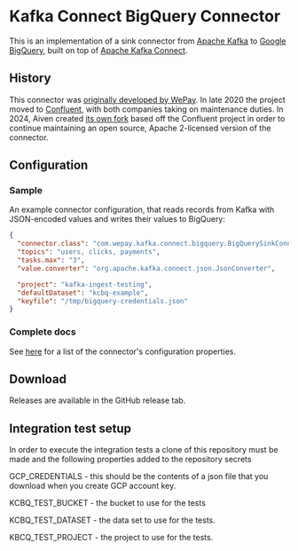 # Kafka Connect BigQuery Connector

This is an implementation of a sink connector from [Apache Kafka] to [Google BigQuery], built on top 
of [Apache Kafka Connect].

## History

This connector was [originally developed by WePay](https://github.com/wepay/kafka-connect-bigquery).
In late 2020 the project moved to [Confluent](https://github.com/confluentinc/kafka-connect-bigquery),
with both companies taking on maintenance duties.
In 2024, Aiven created [its own fork](https://github.com/Aiven-Open/bigquery-connector-for-apache-kafka/)
based off the Confluent project in order to continue maintaining an open source, Apache 2-licensed
version of the connector.

## Configuration

### Sample

An example connector configuration, that reads records from Kafka with
JSON-encoded values and writes their values to BigQuery:

```json
{
  "connector.class": "com.wepay.kafka.connect.bigquery.BigQuerySinkConnector",
  "topics": "users, clicks, payments",
  "tasks.max": "3",
  "value.converter": "org.apache.kafka.connect.json.JsonConverter",

  "project": "kafka-ingest-testing",
  "defaultDataset": "kcbq-example",
  "keyfile": "/tmp/bigquery-credentials.json"
}
```

### Complete docs
See [here](docs/sink-connector-config-options.rst) for a list of the connector's
configuration properties.

## Download

Releases are available in the GitHub release tab.
<!-- TODO:
  Mention first Aiven-published release (which will be the first to
  include executable artifacts)
-->

  [Apache Kafka Connect]: https://kafka.apache.org/documentation.html#connect
  [Apache Kafka]: http://kafka.apache.org
  [Google BigQuery]: https://cloud.google.com/bigquery/
  [Kafka]: http://kafka.apache.org
  
## Integration test setup

In order to execute the integration tests a clone of this repository must be made and the following 
properties added to the repository secrets

GCP_CREDENTIALS - this should be the contents of a json file that you download when you create GCP account key.

KCBQ_TEST_BUCKET - the bucket to use for the tests

KCBQ_TEST_DATASET - the data set to use for the tests.

KBCQ_TEST_PROJECT - the project to use for the tests.

